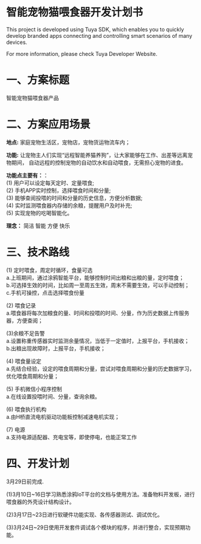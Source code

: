 
智能宠物猫喂食器开发计划书
==

This project is developed using Tuya SDK, which enables you to quickly develop branded apps connecting and controlling smart scenarios of many devices.

For more information, please check Tuya Developer Website.

# 一、方案标题

智能宠物猫喂食器产品

# 二、方案应用场景

**地点:** 家庭宠物生活区，宠物店，宠物货运物流车内；

**功能:** 让宠物主人们实现“远程智能养猫养狗”，让大家能够在工作、出差等远离宠物期间，
自动远程的控制宠物的自动饮水和自动喂食，无需担心宠物的进食。

**功能点主要有：**：   
(1) 用户可以设定每天定时、定量喂食;   
(2) 手机APP实时控制，选择喂食时间和分量;   
(3) 能够查阅投喂的时间和分量的历史信息，方便分析数据;   
(4) 实时监测喂食器内存储的余粮，提醒用户及时补充;  
(5) 实现宠物的吃喝智能化。
   
**理念：**
简洁 智能 方便 快乐

# 三、技术路线

(1) 定时喂食，周定时循环，食量可选   
a.上班期间，通过涂鸦智能平台，能够控制时间出粮和出粮的量，定时喂食；    
b.可选择生效的时间，比如周一至周五生效，周末不需要生效，可以手动控制；    
c.手机可操控，点击选择喂食份量

(2) 喂食记录   
a.喂食器将每次加粮食的量、时间和投喂的时间、分量，作为历史数据上传服务器，方便查阅；

(3)余粮不足告警   
a.设置称重传感器实时监测余量情况，当低于一定值时，上报平台，手机接收；  
b.出粮出现故障时，上报平台，手机接收；   

(4) 喂食量设定   
a.先结合经验，设定的喂食周期和分量，尝试对喂食周期和分量的历史数据学习，优化喂食周期和分量；

(5) 手机微信小程序控制     
a.在线设置投喂时间、分量，查询余粮。 

(6) 喂食执行机构     
a.由H桥直流电机驱动功能板控制减速电机实现；

(7) 电源   
a.支持电源适配器、充电宝等，即使停电，也能正常工作

# 四、开发计划

3月29日前完成.

(1)3月10日~16日学习熟悉涂鸦IoT平台的文档与使用方法。准备物料开发板，进行喂食器的外壳设计结构设计。

(2)3⽉17⽇~23日进行软硬件功能实现、各传感器测试、调试优化。

(3)3⽉24⽇~29日使用开发套件调试各个模块的程序，并进行整合，实现预期功能。


